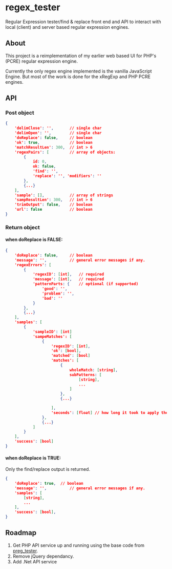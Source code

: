 # regex_tester
Regular Expression tester/find &amp; replace front end and API to interact with local (client) and server based regular expression engines.

## About
This project is a reimplementation of my earlier web based UI for PHP's (PCRE) regular expression engine.

Currently the only regex engine implemented is the vanilla JavaScript Engine. But most of the work is done for the xRegExp and PHP PCRE engines.

## API
### Post object
``` JSON
{
	'delimClose': '',		// single char
	'delimOpen': '',		// single char
	'doReplace': false,		// boolean
	'ok': true,				// boolean
	'matchResultLen': 300,	// int > 6
	'regexPairs': [			// array of objects:
		{
			id: 0,
			ok: false,
			'find': '',
			'replace': '', 'modifiers': ''
		},
		{...}
	],
	'sample': [],			// array of strings
	'sampResultLen': 300,	// int > 6
	'trimOutput': false,	// boolean
	'url': false			// boolean
}
```

### Return object
#### when doReplace is FALSE:
``` JSON
{
	'doReplace': false,		// boolean
	'message': '',			// general error messages if any.
	'regexErrors': [
		{
			'regexID': [int],	// required
			'message': [int],	// required
			'patternParts: {	// optional (if supported)
				'good': '',
				'problem': '',
				'bad': ''
			}
		},
		{...}
	],
	'samples': [
		{
			'sampleID': [int]
			'sampeMatches': [
				{
					'regexID': [int],
					'ok': [bool],
					'matched': [bool]
					'matches': [
						{
							wholeMatch: [string],
							subPatterns: [
								[string],
								...
							]
						},
						{...}

					],
					'seconds': [float] // how long it took to apply the regex to the sample
				},
				{...}
			]
		}
	],
	'success': [bool]
}
```
#### when doReplace is TRUE:
Only the find/replace output is returned.
``` JSON
{
	'doReplace': true,	// boolean
	'message': '',			// general error messages if any.
	'samples': [
		[string],
		...
	],
	'success': [bool],
}
```

## Roadmap
1.	Get PHP API service up and running using the base code from [preg_tester](https://github.com/evanwills/preg_test).
2.	Remove jQuery dependancy.
3.	Add .Net API service